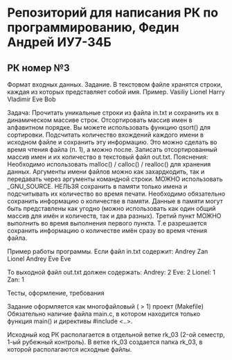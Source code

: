# Репозиторий для написания РК по программированию, Федин Андрей ИУ7-34Б
## РК номер №3

Формат входных данных. Задание.
В текстовом файле хранятся строки, каждая из которых представляет собой имя. 
Пример.
Vasiliy
Lionel
Harry
Vladimir
Eve
Bob


Задача:
Прочитать уникальные строки из файла in.txt и сохранить их в динамическом массиве строк. 
Отсортировать массив имен в алфавитном порядке. Вы можете использовать функцию qsort() для сортировки.
Подсчитать количество вхождений каждого имени в исходном файле и сохранить эту информацию. Это можно сделать во время чтения файла (п. 1), а можно после.
Записать отсортированный массив имен и их количество в текстовый файл out.txt.
Пояснения:
Необходимо использовать malloc() / calloc() / realloc() для хранения данных.
Аргументы имени файлов можно как захардкодить, так и передавать через аргументы командной строки.
МОЖНО использовать _GNU_SOURCE.
НЕЛЬЗЯ сохранить в памяти только имена и подсчитывать их количество во время печати. Необходимо обязательно сохранить информацию о количестве в памяти.
Данные в памяти могут быть представлены как угодно (можно использовать как один общий массив для имён и количеств, так и два разных).
Третий пункт МОЖНО выполнить во время выполнения первого пункта. Т.е разрешается сохранить информацию о количестве имён сразу во время чтения файла. 




Пример работы программы.
Если файл in.txt содержит:
Andrey
Zan
Lionel
Andrey
Eve
Eve

То выходной файл out.txt должен содержать:
Andrey: 2
Eve: 2
Lionel: 1
Zan: 1


Тесты, оформление, требования


Задание оформляется как многофайловый ( > 1) проект (Makefile) Обязательно наличие файла main.c, в котором находится только функция main() и директивы #include <..>.


Исходный код РК располагается в отдельной ветке rk_03 (2-ой семестр, 1-ый рубежный контроль). В ветке rk_03 создается папка rk_03, в которой располагаются исходные файлы.
